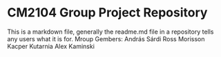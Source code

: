 # CM2104 Group Project Repository
This is a markdown file, generally the readme.md file in a repository tells any users what it is for. 
Mroup Gembers:
  András Sárdi
  Ross Morisson
  Kacper Kutarnia
  Alex Kaminski
